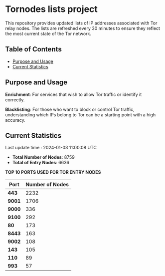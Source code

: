 # Tornodes lists project

This repository provides updated lists of IP addresses associated with Tor relay nodes. The lists are refreshed every 30 minutes to ensure they reflect the most current state of the Tor network.

## Table of Contents

- [Purpose and Usage](#purpose-and-usage)
- [Current Statistics](#current-statistics)


## Purpose and Usage

**Enrichment**: For services that wish to allow Tor traffic or identify it correctly.

**Blacklisting**: For those who want to block or control Tor traffic, understanding which IPs belong to Tor can be a starting point with a high accuracy.

## Current Statistics

Last update time : 2024-01-03 11:00:08 UTC

- **Total Number of Nodes**: 8759
- **Total of Entry Nodes**: 6636

**TOP 10 PORTS USED FOR TOR ENTRY NODES**

| **Port** | **Number of Nodes** |
|------|-----------------|
| **443**   | 2232  |
| **9001**   | 1706  |
| **9000**   | 336  |
| **9100**   | 292  |
| **80**   | 173  |
| **8443**   | 163  |
| **9002**   | 108  |
| **143**   | 105  |
| **110**   | 89  |
| **993**   | 57  |

